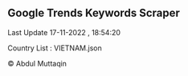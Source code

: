 

## Google Trends Keywords Scraper 
 
Last Update 17-11-2022 , 18:54:20

Country List :
VIETNAM.json



© Abdul Muttaqin 
